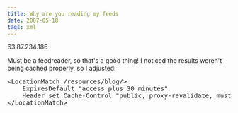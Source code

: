 ```yaml
---
title: Why are you reading my feeds 
date: 2007-05-18
tags: xml
---
```

63.87.234.186

Must be a feedreader, so that's a good thing! I noticed the results weren't being cached properly, so I adjusted:

<pre class="sh_xml">&lt;LocationMatch /resources/blog/&gt;
    ExpiresDefault "access plus 30 minutes"
    Header set Cache-Control "public, proxy-revalidate, must-revalidate"
&lt;/LocationMatch&gt;
</pre>

